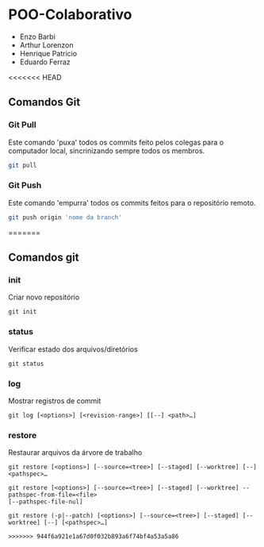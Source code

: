# POO-Colaborativo
- Enzo Barbi 
- Arthur Lorenzon
- Henrique Patricio
- Eduardo Ferraz

<<<<<<< HEAD
## Comandos Git

### Git Pull

Este comando 'puxa' todos os commits feito pelos colegas para o computador local, sincrinizando sempre todos os membros.

```bash
git pull
```

### Git Push

Este comando 'empurra' todos os commits feitos para o repositório remoto.

```bash
git push origin 'nome da branch'
```
=======

## Comandos git

### init

Criar novo repositório

```
git init
```

### status

Verificar estado dos arquivos/diretórios

```
git status
```

### log

Mostrar registros de commit


```
git log [<options>] [<revision-range>] [[--] <path>…​]
```

### restore

Restaurar arquivos da árvore de trabalho

```
git restore [<options>] [--source=<tree>] [--staged] [--worktree] [--] <pathspec>…​

git restore [<options>] [--source=<tree>] [--staged] [--worktree] --pathspec-from-file=<file> 
[--pathspec-file-nul]

git restore (-p|--patch) [<options>] [--source=<tree>] [--staged] [--worktree] [--] [<pathspec>…​]

>>>>>>> 944f6a921e1a67d0f032b893a6f74bf4a53a5a86
